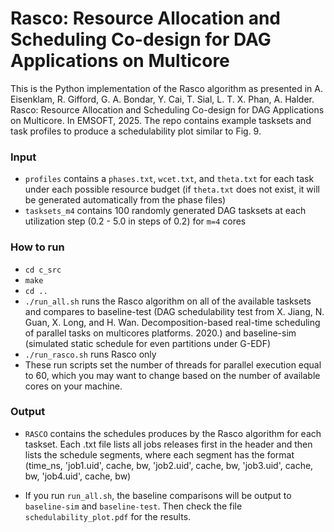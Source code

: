 # Rasco: Resource Allocation and Scheduling Co-design for DAG Applications on Multicore

This is the Python implementation of the Rasco algorithm as presented in A. Eisenklam, R. Gifford, G. A. Bondar, Y. Cai, T. Sial, L. T. X. Phan, A. Halder. Rasco: Resource Allocation and Scheduling Co-design for DAG Applications on Multicore. In EMSOFT, 2025. The repo contains example tasksets and task profiles to produce a schedulability plot similar to Fig. 9.

### Input
- `profiles` contains a `phases.txt`, `wcet.txt`, and `theta.txt` for each task under each possible resource budget (if `theta.txt` does not exist, it will be generated automatically from the phase files)
- `tasksets_m4` contains 100 randomly generated DAG tasksets at each utilization step (0.2 - 5.0 in steps of 0.2) for `m=4` cores

### How to run
- `cd c_src`
- `make`
- `cd ..`
- `./run_all.sh` runs the Rasco algorithm on all of the available tasksets and compares to baseline-test (DAG schedulability test from X. Jiang, N. Guan, X. Long, and H. Wan. Decomposition-based real-time scheduling of parallel tasks on multicores platforms. 2020.) and baseline-sim (simulated static schedule for even partitions under G-EDF)
- `./run_rasco.sh` runs Rasco only
- These run scripts set the number of threads for parallel execution equal to 60, which you may want to change based on the number of available cores on your machine.

### Output
- `RASCO` contains the schedules produces by the Rasco algorithm for each taskset. Each .txt file lists all jobs releases first in the header and then lists the schedule segments, where each segment has the format (time_ns, 'job1.uid', cache, bw, 'job2.uid', cache, bw, 'job3.uid', cache, bw, 'job4.uid', cache, bw)

- If you run `run_all.sh`, the baseline comparisons will be output to `baseline-sim` and `baseline-test`. Then check the file `schedulability_plot.pdf` for the results.

